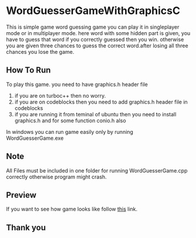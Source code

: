 # WordGuesserGameWithGraphicsC
This is simple game word guessing game you can play it in singleplayer mode or in multiplayer mode.
here word with some hidden part is given, you have to guess that word if you correctly guessed then you win.
otherwise you are given three chances to guess the correct word.after losing all three chances you lose the game.

## How To Run
To play this game. you need to have graphics.h header file
1. if you are on turboc++ then no worry.
2. if you are on codeblocks then you need to add graphics.h header file in codeblocks
3. if you are running it from teminal of ubuntu then you need to install graphics.h and 
for some function conio.h also

In windows you can run game easily only by running WordGuesserGame.exe 

## Note 
All Files must be included in one folder for running WordGuesserGame.cpp correctly
otherwise program might crash.

## Preview
If you want to see how game looks like follow [this](https://youtu.be/Dxo7co0q9zk) link.

## Thank you
